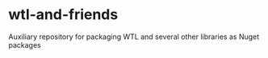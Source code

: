 # wtl-and-friends
Auxiliary repository for packaging WTL and several other libraries as Nuget packages
